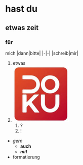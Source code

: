 # hast du
## etwas zeit
### für
mich
|dann|bitte|
|-|-|
|schreib|mir|
1. etwas
1. ![image](image/doku.png)
    1. ?
    1. !
* *gern*
    * **auch**
    * ***mit***
* formatierung
